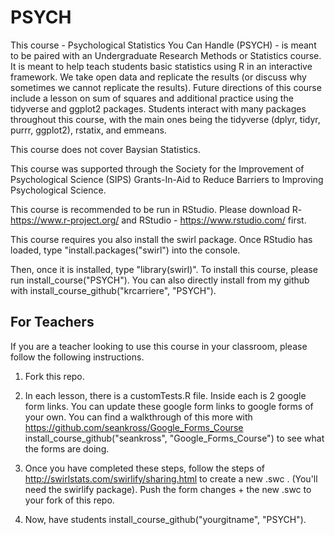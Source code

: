 # PSYCH


This course - Psychological Statistics You Can Handle (PSYCH) - is meant to be paired with an Undergraduate Research Methods or Statistics course. It is meant to help teach students basic statistics using R in an interactive framework. We take open data and replicate the results (or discuss why sometimes we cannot replicate the results). Future directions of this course include a lesson on sum of squares and additional practice using the tidyverse and ggplot2 packages. Students interact with many packages throughout this course, with the main ones being the tidyverse (dplyr, tidyr, purrr, ggplot2), rstatix, and emmeans. 

This course does not cover Baysian Statistics.

This course was supported through the Society for the Improvement of Psychological Science (SIPS) Grants-In-Aid to Reduce Barriers to Improving Psychological Science.

This course is recommended to be run in RStudio. Please download R- https://www.r-project.org/ and RStudio - https://www.rstudio.com/ first.

This course requires you also install the swirl package. Once RStudio has loaded, type "install.packages("swirl") into the console. 

Then, once it is installed, type "library(swirl)". To install this course, please run install_course("PSYCH"). You can also directly install from my github with install_course_github("krcarriere", "PSYCH").

## For Teachers

If you are a teacher looking to use this course in your classroom, please follow the following instructions.

1) Fork this repo.

2) In each lesson, there is a customTests.R file. Inside each is 2 google form links. You can update these google form links to google forms of your own. You can find a walkthrough of this more with https://github.com/seankross/Google_Forms_Course  install_course_github("seankross", "Google_Forms_Course") to see what the forms are doing.

3) Once you have completed these steps, follow the steps of http://swirlstats.com/swirlify/sharing.html to create a new .swc . (You'll need the swirlify package). Push the form changes + the new .swc to your fork of this repo.

4) Now, have students install_course_github("yourgitname", "PSYCH"). 

